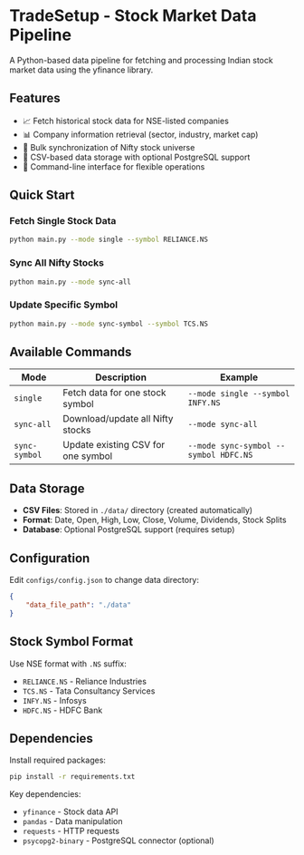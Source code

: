 # TradeSetup - Stock Market Data Pipeline

A Python-based data pipeline for fetching and processing Indian stock market data using the yfinance library.

## Features

- 📈 Fetch historical stock data for NSE-listed companies
- 📊 Company information retrieval (sector, industry, market cap)
- 🔄 Bulk synchronization of Nifty stock universe
- 💾 CSV-based data storage with optional PostgreSQL support
- 🚀 Command-line interface for flexible operations

## Quick Start

### Fetch Single Stock Data
```bash
python main.py --mode single --symbol RELIANCE.NS
```

### Sync All Nifty Stocks
```bash
python main.py --mode sync-all
```

### Update Specific Symbol
```bash
python main.py --mode sync-symbol --symbol TCS.NS
```

## Available Commands

| Mode | Description | Example |
|------|-------------|---------|
| `single` | Fetch data for one stock symbol | `--mode single --symbol INFY.NS` |
| `sync-all` | Download/update all Nifty stocks | `--mode sync-all` |
| `sync-symbol` | Update existing CSV for one symbol | `--mode sync-symbol --symbol HDFC.NS` |

## Data Storage

- **CSV Files**: Stored in `./data/` directory (created automatically)
- **Format**: Date, Open, High, Low, Close, Volume, Dividends, Stock Splits
- **Database**: Optional PostgreSQL support (requires setup)

## Configuration

Edit `configs/config.json` to change data directory:
```json
{
    "data_file_path": "./data"
}
```

## Stock Symbol Format

Use NSE format with `.NS` suffix:
- `RELIANCE.NS` - Reliance Industries
- `TCS.NS` - Tata Consultancy Services  
- `INFY.NS` - Infosys
- `HDFC.NS` - HDFC Bank

## Dependencies

Install required packages:
```bash
pip install -r requirements.txt
```

Key dependencies:
- `yfinance` - Stock data API
- `pandas` - Data manipulation
- `requests` - HTTP requests
- `psycopg2-binary` - PostgreSQL connector (optional)